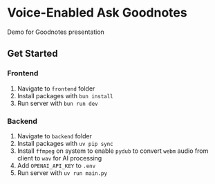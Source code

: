 # Voice-Enabled Ask Goodnotes

Demo for Goodnotes presentation

## Get Started

### Frontend

1. Navigate to `frontend` folder
2. Install packages with `bun install`
3. Run server with `bun run dev`

### Backend

1. Navigate to `backend` folder
2. Install packages with `uv pip sync`
3. Install `ffmpeg` on system to enable `pydub` to convert `webm` audio from client to `wav` for AI processing
4. Add `OPENAI_API_KEY` to `.env`
5. Run server with `uv run main.py`
